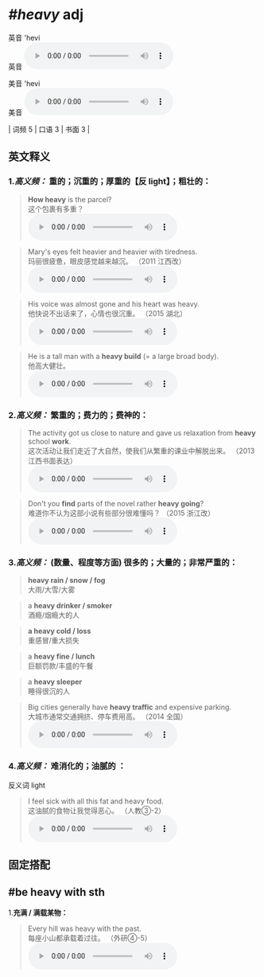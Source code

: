 # ***\#heavy*** adj
英音 'hevi  
英音
<audio src="./media/heavy-B.aac" controls="controls"></audio>

美音 'hevi  
美音
<audio src="./media/heavy.aac" controls="controls"></audio>



| 词频 5 | 口语 3 | 书面 3 |  

英文释义
---
### 1.*高义频：* **重的；沉重的；厚重的【反 light】；粗壮的：**  

 > **How heavy** is the parcel?  
 > 这个包裹有多重？    
<audio src="./media/heavy50.aac" controls="controls"></audio>

 > Mary's eyes felt heavier and heavier with tiredness.  
 > 玛丽很疲惫，眼皮感觉越来越沉。  （2011 江西改）  
<audio src="./media/heavy51.aac" controls="controls"></audio>

 > His voice was almost gone and his heart was heavy.  
 > 他快说不出话来了，心情也很沉重。  （2015 湖北）  
<audio src="./media/heavy52.aac" controls="controls"></audio>

 > He is a tall man with a **heavy build** (= a large broad body).  
 > 他高大健壮。    
<audio src="./media/heavy-517_AAC.aac" controls="controls"></audio>

### 2.*高义频：* **繁重的；费力的；费神的：**  

 > The activity got us close to nature and gave us relaxation from **heavy** school **work**.  
 > 这次活动让我们走近了大自然，使我们从繁重的课业中解脱出来。  （2013 江西书面表达）  
<audio src="./media/heavy53.aac" controls="controls"></audio>

 > Don't you **find** parts of the novel rather **heavy going**?  
 > 难道你不认为这部小说有些部分很难懂吗？  （2015 浙江改）  
<audio src="./media/heavy54.aac" controls="controls"></audio>

### 3.*高义频：* **(数量、程度等方面) 很多的；大量的；非常严重的：**  

 > **heavy rain / snow / fog**  
 > 大雨/大雪/大雾    

 > a **heavy drinker / smoker**  
 > 酒瘾/烟瘾大的人    

 > **a heavy cold / loss**  
 > 重感冒/重大损失    

 > a **heavy fine / lunch**  
 > 巨额罚款/丰盛的午餐    

 > a **heavy sleeper**  
 > 睡得很沉的人    

 > Big cities generally have **heavy traffic** and expensive parking.  
 > 大城市通常交通拥挤、停车费用高。  （2014 全国）  
<audio src="./media/heavy56.aac" controls="controls"></audio>

### 4.*高义频：* **难消化的；油腻的 ：**  
反义词 light 

 > I feel sick with all this fat and heavy food.  
 > 这油腻的食物让我觉得恶心。  （人教③-2）  
<audio src="./media/heavy57.aac" controls="controls"></audio>


固定搭配
---
## \#be heavy with sth
1.**充满 / 满载某物：**  

 > Every hill was heavy with the past.  
 > 每座小山都承载着过往。  （外研④-5）  
<audio src="./media/heavy58.aac" controls="controls"></audio>


